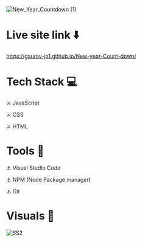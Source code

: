 
![New_Year_Countdown (1)](https://user-images.githubusercontent.com/93304640/156525327-45ba8557-c949-4265-9c2f-441e9c06ae72.png)


# Live site link ⬇️

https://gaurav-jo1.github.io/New-year-Count-down/


# Tech Stack 💻

⚔️ JavaScript

⚔️ CSS

⚔️ HTML

# Tools 🔧

⚓ Visual Studio Code

⚓ NPM (Node Package manager)

⚓ Git


# Visuals 🌻

![SS2](https://user-images.githubusercontent.com/93304640/156408696-b12c3f49-b45b-4359-92ad-954e84f69f28.png)
